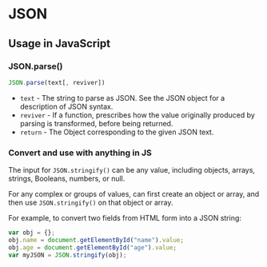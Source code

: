 # JSON

## Usage in JavaScript

### JSON.parse()

```js
JSON.parse(text[, reviver])
```

- `text` - The string to parse as JSON. See the JSON object for a description of JSON syntax.
- `reviver` - If a function, prescribes how the value originally produced by parsing is transformed, before being returned.
- `return` - The Object corresponding to the given JSON text.

### Convert and use with anything in JS

The input for `JSON.stringify()` can be any value, including objects, arrays, strings, Booleans, numbers, or null.

For any complex or groups of values, can first create an object or array, and then use `JSON.stringify()` on that object or array.

For example, to convert two fields from HTML form into a JSON string:

```js
var obj = {};
obj.name = document.getElementById("name").value;
obj.age = document.getElementById("age").value;
var myJSON = JSON.stringify(obj);
```
